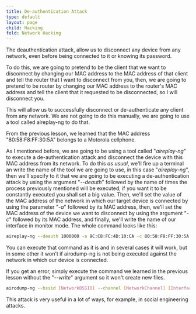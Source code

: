 ```yaml
---
title: De-authentication Attack
type: default
layout: page
child: Hacking
fold: Network Hacking
---
```


The deauthentication attack, allow us to disconnect any device from any network,
even before being connected to it or knowing its password.

To do this, we are going to pretend to be the client that we want to disconnect
by changing our MAC address to the MAC address of that client and tell the
router that I want to disconnect from you, then, we are going to pretend to be
router by changing our MAC address to the router's MAC address and tell the
client that it requested to be disconnected, so I will disconnect you.

This will allow us to successfully disconnect or de-authenticate any client from
any network. We are not going to do this manually, we are going to use a tool
called aireplay-ng to do that.

From the previous lesson, we learned that the MAC address "80:58:F8:FF:30:5A"
belongs to a Motorola cellphone.

As I mentioned before, we are going to be using a tool called "_aireplay-ng_" to
execute a de-authentication attack and disconnect the device with this MAC
address from its network. To do this _as usual_, we'll fire up a terminal an
write the name of the tool we are going to use, in this case "_aireplay-ng_",
then we'll specify to it that we are going to be executing a de-authentication
attack by using the argument "_--deauth_" followed by the name of times the
process previously mentioned will be executed, if you want it to be constantly
executed you shall set a big value. Then, we'll set the value of the MAC address
of the network in which our target device is connected by using the parameter
"_-a_" followed by its MAC address, then, we'll set the MAC address of the
device we want to disconnect by using the argument "_-c_" followed by its MAC
address, and finally, we'll write the name of our interface in monitor mode. The
whole command looks like this:

```bash
aireplay-ng --deauth 1000000 -a 9C:C8:FC:4D:10:CA -c 80:58:F8:FF:30:5A wlp2s0
```

You can execute that command as it is and in several cases it will work, but in
some other it won't if airodump-ng is not being executed against the network in
which our device is connected.

If you get an error, simply execute the command we learned in the previous
lesson without the "_--write_" argument so it won't create new files.

```bash
airodump-ng --bssid [NetworkBSSID] --channel [NetworkChannel] [InterfaceInMonitorMode]
```

This attack is very useful in a lot of ways, for example, in social engineering
attacks.
